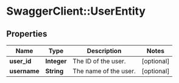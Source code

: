 # SwaggerClient::UserEntity

## Properties
Name | Type | Description | Notes
------------ | ------------- | ------------- | -------------
**user_id** | **Integer** | The ID of the user. | [optional] 
**username** | **String** | The name of the user. | [optional] 


